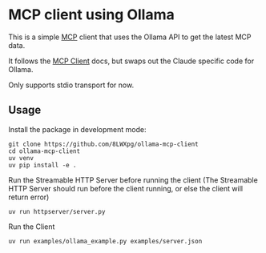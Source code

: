 # MCP client using Ollama

This is a simple [MCP](https://modelcontextprotocol.io) client that uses the Ollama API to get the latest MCP data.

It follows the [MCP Client](https://modelcontextprotocol.io/tutorials/building-a-client) docs, but swaps out the
Claude specific code for Ollama.

Only supports stdio transport for now.

## Usage

Install the package in development mode:

```shell
git clone https://github.com/8LWXpg/ollama-mcp-client
cd ollama-mcp-client
uv venv
uv pip install -e .
```

Run the Streamable HTTP Server before running the client (The Streamable HTTP Server should run before the client running, or else the client will return error)
```shell
uv run httpserver/server.py
```

Run the Client
```shell
uv run examples/ollama_example.py examples/server.json
```
